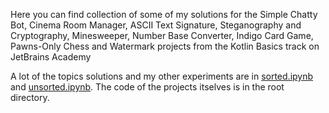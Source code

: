 Here you can find collection of some of my solutions for the Simple Chatty Bot, Cinema Room Manager, ASCII Text Signature, Steganography and Cryptography, Minesweeper, Number Base Converter, Indigo Card Game, Pawns-Only Chess and Watermark projects from the Kotlin Basics track on JetBrains Academy

A lot of the topics solutions and my other experiments are in [sorted.ipynb](https://github.com/hahaslav/Kotlin-Basics/blob/master/sorted.ipynb) and [unsorted.ipynb](https://github.com/hahaslav/Kotlin-Basics/blob/master/unsorted.ipynb). The code of the projects itselves is in the root directory.
